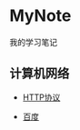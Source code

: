 # MyNote
我的学习笔记
## 计算机网络
* [HTTP协议](https://cappuccinozero.github.io/MyNote/Note/计算机网络/HTTPS协议.html)

* [百度](https://www.baidu.com)
